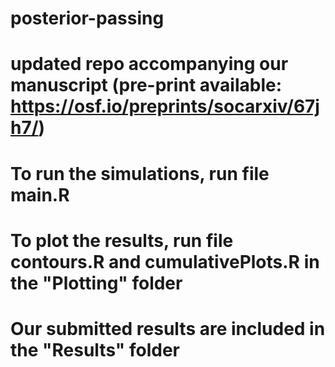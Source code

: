 # posterior-passing

# updated repo accompanying our manuscript (pre-print available: https://osf.io/preprints/socarxiv/67jh7/) 

# To run the simulations, run file main.R 
# To plot the results, run file contours.R and cumulativePlots.R in the "Plotting" folder
# Our submitted results are included in the "Results" folder
